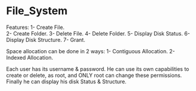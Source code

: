 # File_System
Features:
        1- Create File.                         
        2- Create Folder.
        3- Delete File.
        4- Delete Folder.
        5- Display Disk Status.
        6- Display Disk Structure.
        7- Grant.
        
Space allocation can be done in 2 ways:
                                  1- Contiguous Allocation.
                                  2- Indexed Allocation.
                                  
Each user has its username & password.
He can use its own capabilities to create or delete, as root, and ONLY root can change these permissions.
Finally he can display his disk Status & Structure.
